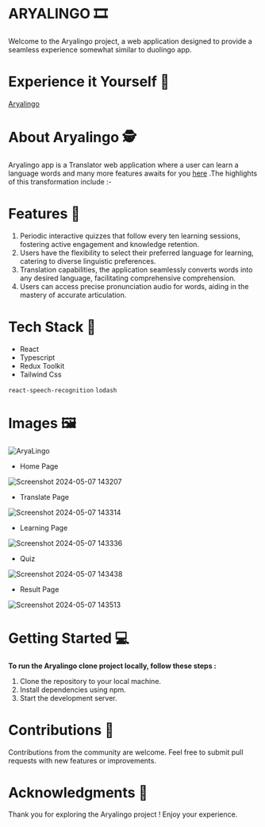 # ARYALINGO 🎞️

Welcome to the Aryalingo project, a web application designed to provide a seamless experience somewhat similar to duolingo app.

# Experience it Yourself 🔗

[Aryalingo](https://arya-translator.netlify.app/)

# About Aryalingo 🕵️

Aryalingo app is a Translator web application where a user can learn a language words and many more features awaits for you [here](https://arya-translator.netlify.app/) .The highlights of this transformation include :-

# Features 🤖

1. Periodic interactive quizzes that follow every ten learning sessions, fostering active engagement and knowledge retention. 
2. Users have the flexibility to select their preferred language for learning, catering to diverse linguistic preferences. 
3. Translation capabilities, the application seamlessly converts words into any desired language, facilitating comprehensive comprehension.
4.  Users can access precise pronunciation audio for words, aiding in the mastery of accurate articulation.

# Tech Stack 🎨

- React
- Typescript
- Redux Toolkit
- Tailwind Css

`react-speech-recognition` `lodash`

# Images 🖼️

![AryaLingo](https://github.com/Arya-Kishan/codsoft_02/assets/133795523/b212d0e4-21c4-4b34-b568-aa682526757a)

- Home Page

![Screenshot 2024-05-07 143207](https://github.com/Arya-Kishan/codsoft_02/assets/133795523/ecb5698b-492b-4862-a8d6-a7c95b507906)

- Translate Page

![Screenshot 2024-05-07 143314](https://github.com/Arya-Kishan/codsoft_02/assets/133795523/427ead40-73b8-4824-b0ea-3872e5f94140)

- Learning Page

![Screenshot 2024-05-07 143336](https://github.com/Arya-Kishan/codsoft_02/assets/133795523/82e183a2-6723-45e7-9d27-bf99bf3b1acf)

- Quiz

![Screenshot 2024-05-07 143438](https://github.com/Arya-Kishan/codsoft_02/assets/133795523/3b534d7d-d756-4b56-84e7-aeaa1c29394c)

- Result Page

![Screenshot 2024-05-07 143513](https://github.com/Arya-Kishan/codsoft_02/assets/133795523/5d7ab8d4-9e64-4f05-9d94-8b3d146c4fd6)



# Getting Started 💻

**To run the Aryalingo clone project locally, follow these steps :**

1. Clone the repository to your local machine.
2. Install dependencies using npm.
3. Start the development server.

# Contributions 🤝

Contributions from the community are welcome. Feel free to submit pull requests with new features or improvements.

# Acknowledgments 🙏

Thank you for exploring the Aryalingo project ! Enjoy your experience. 
